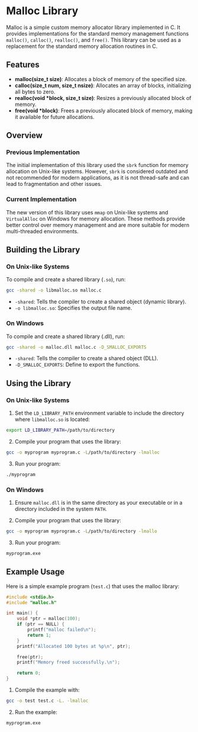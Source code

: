 # Malloc Library

Malloc is a simple custom memory allocator library implemented in C. It provides implementations for the standard memory management functions `malloc()`, `calloc()`, `realloc()`, and `free()`. This library can be used as a replacement for the standard memory allocation routines in C.

## Features

- **malloc(size_t size)**: Allocates a block of memory of the specified size.
- **calloc(size_t num, size_t nsize)**: Allocates an array of blocks, initializing all bytes to zero.
- **realloc(void *block, size_t size)**: Resizes a previously allocated block of memory.
- **free(void *block)**: Frees a previously allocated block of memory, making it available for future allocations.

## Overview

### Previous Implementation

The initial implementation of this library used the `sbrk` function for memory allocation on Unix-like systems. However, `sbrk` is considered outdated and not recommended for modern applications, as it is not thread-safe and can lead to fragmentation and other issues.

### Current Implementation

The new version of this library uses `mmap` on Unix-like systems and `VirtualAlloc` on Windows for memory allocation. These methods provide better control over memory management and are more suitable for modern multi-threaded environments.

## Building the Library

### On Unix-like Systems

To compile and create a shared library (`.so`), run:

```bash
gcc -shared -o libmalloc.so malloc.c
```

- `-shared`: Tells the compiler to create a shared object (dynamic library).
- `-o libmalloc.so`: Specifies the output file name.

### On Windows

To compile and create a shared library (.dll), run:

```bash
gcc -shared -o malloc.dll malloc.c -D_SMALLOC_EXPORTS
```
- `-shared`: Tells the compiler to create a shared object (DLL).
- `-D_SMALLOC_EXPORTS`: Define to export the functions.

## Using the Library

### On Unix-like Systems

1. Set the `LD_LIBRARY_PATH` environment variable to include the directory where `libmalloc.so` is located:

```bash
export LD_LIBRARY_PATH=/path/to/directory
```

2. Compile your program that uses the library:

```bash
gcc -o myprogram myprogram.c -L/path/to/directory -lmalloc
```

3. Run your program:

```bash
./myprogram
```

### On Windows

1. Ensure `malloc.dll` is in the same directory as your executable or in a directory included in the system `PATH`.

2. Compile your program that uses the library:

```bash
gcc -o myprogram myprogram.c -L/path/to/directory -lmallo
```

3. Run your program:

```bash
myprogram.exe
```

## Example Usage

Here is a simple example program (`test.c`) that uses the malloc library:

```c
#include <stdio.h>
#include "malloc.h"

int main() {
    void *ptr = malloc(100);
    if (ptr == NULL) {
        printf("malloc failed\n");
        return 1;
    }
    printf("Allocated 100 bytes at %p\n", ptr);

    free(ptr);
    printf("Memory freed successfully.\n");

    return 0;
}
```

1. Compile the example with:

```bash
gcc -o test test.c -L. -lmalloc
```

2. Run the example:

```bash
myprogram.exe
```
